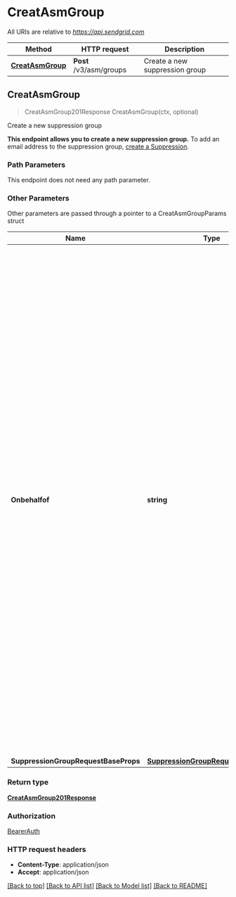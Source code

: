 # CreatAsmGroup

All URIs are relative to *https://api.sendgrid.com*

Method | HTTP request | Description
------------- | ------------- | -------------
[**CreatAsmGroup**](CreatAsmGroup.md#CreatAsmGroup) | **Post** /v3/asm/groups | Create a new suppression group



## CreatAsmGroup

> CreatAsmGroup201Response CreatAsmGroup(ctx, optional)

Create a new suppression group

**This endpoint allows you to create a new suppression group.**  To add an email address to the suppression group, [create a Suppression](https://docs.sendgrid.com/api-reference/suppressions-suppressions/add-suppressions-to-a-suppression-group).

### Path Parameters

This endpoint does not need any path parameter.

### Other Parameters

Other parameters are passed through a pointer to a CreatAsmGroupParams struct


Name | Type | Description
------------- | ------------- | -------------
**Onbehalfof** | **string** | The `on-behalf-of` header allows you to make API calls from a parent account on behalf of the parent's Subusers or customer accounts. You will use the parent account's API key when using this header. When making a call on behalf of a customer account, the property value should be \"account-id\" followed by the customer account's ID (e.g., `on-behalf-of: account-id <account-id>`). When making a call on behalf of a Subuser, the property value should be the Subuser's username (e.g., `on-behalf-of: <subuser-username>`). See [**On Behalf Of**](https://docs.sendgrid.com/api-reference/how-to-use-the-sendgrid-v3-api/on-behalf-of) for more information.
**SuppressionGroupRequestBaseProps** | [**SuppressionGroupRequestBaseProps**](SuppressionGroupRequestBaseProps.md) | 

### Return type

[**CreatAsmGroup201Response**](CreatAsmGroup201Response.md)

### Authorization

[BearerAuth](../README.md#BearerAuth)

### HTTP request headers

- **Content-Type**: application/json
- **Accept**: application/json

[[Back to top]](#) [[Back to API list]](../README.md#documentation-for-api-endpoints)
[[Back to Model list]](../README.md#documentation-for-models)
[[Back to README]](../README.md)

